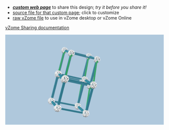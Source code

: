 
 - [***custom web page***][post] to share this design; *try it before you share it!*
 - [source file for that custom page][source]; click to customize
 - [raw vZome file][raw] to use in vZome desktop or vZome Online

[vZome Sharing documentation](https://vzome.github.io/vzome/sharing.html#how-it-works)

![Image](<4D cube by cubeHypercube.png>)


[post]: <https://ThynStyx.github.io/vzome-sharing/2022/01/17/4D cube by cubeHypercube-21-59-18.html>
[source]: <https://github.com/ThynStyx/vzome-sharing/edit/main/_posts/2022-01-17-4D cube by cubeHypercube-21-59-18.md>
[raw]: <https://raw.githubusercontent.com/ThynStyx/vzome-sharing/main/2022/01/17/21-59-18-4D cube by cubeHypercube/4D cube by cubeHypercube.vZome>